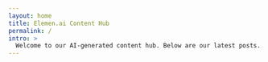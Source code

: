 ```yaml
---
layout: home
title: Elemen.ai Content Hub
permalink: /
intro: >
  Welcome to our AI-generated content hub. Below are our latest posts.
---
```

